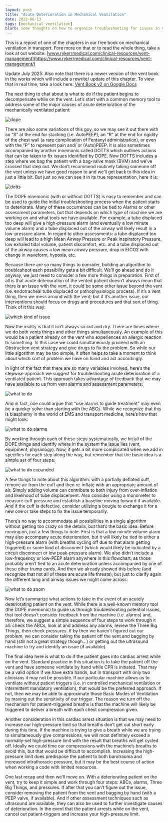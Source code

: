 ```yaml
---
layout: post
title: "Acute Deterioration in Mechanical Ventilation"
date: 2022-06-13
tags: [mechanical ventilation]
blurb: some thoughts on how to organize troubleshooting for issues in mechanical ventilation
---
```


This is a repost of one of the chapters in our free book on mechanical ventilation in transport.  Fore more on that or to read the whole thing, take a look at out website: [www.rykerrmedical.com/clinical-resources/vent-management](https://www.rykerrmedical.com/clinical-resources/vent-management/)

Update July 2025: Also note that there is a newer version of the vent book in the works which will include a rewrite/ update of this chapter.  To view that in real time, take a look here: [Vent Book v2 on Google Docs](https://docs.google.com/document/d/1qA-LlMUYYe3KMuRhMyAtLAy23NcNb236ZBnK8Irkp6k/edit?pli=1&tab=t.0)


The next thing to chat about is what to do if the patient begins to decompensate while on the vent.  Let’s start with a common memory tool to address some of the major causes of acute deterioration of the mechanically ventilated patient:

<img src="https://raw.githubusercontent.com/rykerrmedical/website-files/main/images/blog/2022-06-13-acute-deterioration-in-mechanical-ventilation/dope.jpg" alt="dope" />

There are also some variations of this guy, so we may see it out there with an “S” at the end for stacking (i.e. AutoPEEP), an “R” at the end for rigidity of the chest wall (a rare complication of Fentanyl administration), or even with the “P” to represent pain and/ or (Auto)PEEP.  It is also sometimes accompanied by another mnemonic called DOTTS which outlines actions that can be taken to fix issues identified by DOPE.  Now DOTTS includes a step where we bag the patient with a bag-valve mask (BVM) and we’ve crossed that step out.  We don’t recommend routinely taking someone off the vent unless we have good reason to and we’ll get back to this idea in just a little bit.  But just so we can see it in its true representation, here it is:

<img src="https://raw.githubusercontent.com/rykerrmedical/website-files/main/images/blog/2022-06-13-acute-deterioration-in-mechanical-ventilation/dotts.jpg" alt="dotts" />

The DOPE mnemonic (with or without DOTTS) is easy to remember and can be used to guide the initial troubleshooting process when the patient starts to deteriorate.  Many of these occurrences can be tied to Alarms or other assessment parameters, but that depends on which type of machine we are working on and what tools we have available.  For example, a tube displaced too deep will give a high-pressure alarm (and eventually a low minute volume alarm) and a tube displaced out of the airway will likely result in a low-pressure alarm.  In regard to other assessments: a tube displaced too deep will lead to a high Mean Airway Pressure or Peak Inspiratory Pressure, low exhaled tidal volume, patient discomfort, etc. and a tube displaced out of the airway causes a low mean airway pressure, drop in EtCO2 with change in waveform, hypoxia, etc.  

Because there are so many things to consider, building an algorithm to troubleshoot each possibility gets a bit difficult.  We’ll go ahead and do it anyway, we just need to consider a few more things in preparation. First of all is that acute deterioration of the vented patient doesn’t always mean that there is an issue with the vent, it could be some other issue beyond the vent (i.e. endotracheal tube displaced or pathophysiologic process).  If it’s a vent thing, then we mess around with the vent; but if it’s another issue, our interventions should focus on drugs and procedures and that sort of thing.  Think of it this way:

<img src="https://raw.githubusercontent.com/rykerrmedical/website-files/main/images/blog/2022-06-13-acute-deterioration-in-mechanical-ventilation/which-kind-of-issue.jpg" alt="which kind of issue" />

Now the reality is that it isn’t always so cut and dry.  There are times where we do both vents things and other things simultaneously.  An example of this would be a patient already on the vent who experiences an allergic reaction to something.  In this case we could simultaneously proceed with an Obstruction vent strategy and give drugs to fix the problem.  So while our little algorithm may be too simple, it often helps to take a moment to think about which sort of problem we have on hand and act accordingly.  

In light of the fact that there are so many variables involved, here’s the stepwise approach we suggest for troubleshooting acute deterioration of a ventilated patient.  This approach takes advantage of feedback that we may have available to us from vent alarms and assessment parameters:

<img src="https://raw.githubusercontent.com/rykerrmedical/website-files/main/images/blog/2022-06-13-acute-deterioration-in-mechanical-ventilation/what-to-do.jpg" alt="what to do" />

And in fact, one could argue that “use alarms to guide treatment” may even be a quicker solve than starting with the ABCs.  While we recognize that this is blasphemy in the world of EMS and transport medicine, here’s how that might look:

<img src="https://raw.githubusercontent.com/rykerrmedical/website-files/main/images/blog/2022-06-13-acute-deterioration-in-mechanical-ventilation/what-to-do-alarms.jpg" alt="what to do alarms" />

By working through each of these steps systematically, we hit all of the DOPE things and identify where in the system the issue lies (vent, equipment, physiology).  Now, it gets a bit more complicated when we add in specifics for each step along the way, but remember that the basic idea is a simple set of four steps:

<img src="https://raw.githubusercontent.com/rykerrmedical/website-files/main/images/blog/2022-06-13-acute-deterioration-in-mechanical-ventilation/what-to-do-expanded.jpg" alt="what to do expanded" />

A few things to note about this algorithm: with a partially deflated cuff, remove air from the cuff and then re-inflate with an appropriate amount of air.  Simply adding volume can contribute to both injury from over-inflation and likelihood of tube displacement.  Also consider using a monometer to measure cuff pressure and establish a baseline moving forward if available.  And if the cuff is defective, consider utilizing a bougie to exchange it for a new one or take steps to fix the issue temporarily.

There’s no way to accommodate all possibilities in a single algorithm without getting too crazy on the details, but that’s the basic idea.  Before moving on, just a few things to note.  First is that a low minute volume alarm may also accompany acute deterioration, but it will likely be tied to either a high-pressure alarm (with breaths cycling off due to that alarm getting triggered) or some kind of disconnect (which would likely be indicated by a circuit disconnect or low peak-pressure alarm).  We also didn’t include a low-frequency or low-PEEP alarm anywhere in this flowchart, as those probably aren’t tied to an acute deterioration unless accompanied by one of these other trump cards.  And then we already showed this before (and recognize that not all of these are acute life threats), but just to clarify again the different lung and airway issues we might come across:

<img src="https://raw.githubusercontent.com/rykerrmedical/website-files/main/images/blog/2022-06-13-acute-deterioration-in-mechanical-ventilation/what-to-do-zoom.jpg" alt="what to do zoom" />

Now let’s summarize what actions to take in the event of an acutely deteriorating patient on the vent.  While there is a well-known memory tool (the DOPE mnemonic) to guide us through troubleshooting potential issues, that tool doesn’t consider feedback from the machine (i.e. alarms) and, therefore, we suggest a simple sequence of four steps to work through it all: check the ABCs, look at and address any alarms, review the Three Big Things, then check pressures.  If by then we haven’t figured out our problem, we can consider taking the patient off the vent and bagging by hand (still not a great strategy though…) or getting out the ultrasound machine to try and identify an issue (if available).  

The final idea here is what to do if the patient goes into cardiac arrest while on the vent.  Standard practice in this situation is to take the patient off the vent and have someone ventilate by hand while CPR is initiated.  That may be a valid option if we have extra hands, but in transport with only two clinicians it may not be possible.  If our particular machine allows us to ventilate without patient triggers (i.e. in controlled mechanical ventilation or intermittent mandatory ventilation), that would be the preferred approach.  If not, then we may be able to approximate those Basic Modes of Ventilation by maxing out the sensitivity of our trigger. The reason we turn off the mechanism for patient-triggered breaths is that the machine will likely be triggered to deliver a breath with each chest compression given.  

Another consideration in this cardiac arrest situation is that we may need to increase our high-pressure limit so that breaths don’t get cut short early during this time.  If the machine is trying to give a breath while we are trying to simultaneously give compressions, we will most definitely exceed a normally-set high-pressure limit with the result that breaths will get cycled off.  Ideally we could time our compressions with the machine’s breaths to avoid this, but that would be difficult to accomplish.   Increasing the high-pressure limit does predispose the patient to both barotrauma and increased intrathoracic pressure, but it may be the best course of action when working a code with limited resources.

One last recap and then we’ll move on.  With a deteriorating patient on the vent, try to keep it simple and work through four steps: ABCs, alarms, Three Big Things, and pressures.  If after that you can’t figure out the issue, consider removing the patient from the vent and bagging by hand (with a PEEP valve, if available).  And if other assessment techniques such as ultrasound are available, they can also be used to further investigate causes of deterioration.  In the event that the patient arrests while on the vent, cancel out patient-triggers and increase your high-pressure limit.
